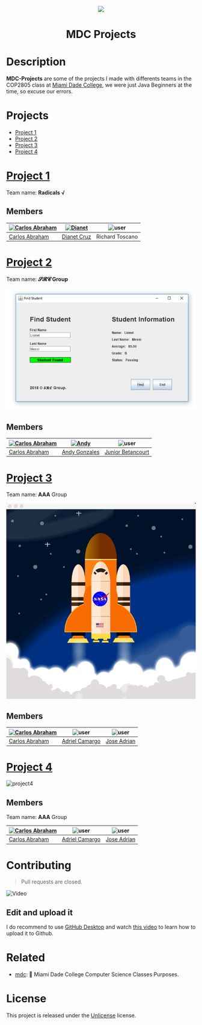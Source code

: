 <p align="center">
  <a href="https://github.com/abranhe/mdc-projects"><img src="https://png.icons8.com/color/96/000000/java-coffee-cup-logo.png"></a>
</p>

<h1 align="center">MDC Projects</h1>

# Description

**MDC-Projects** are some of the projects I made with differents teams in the COP2805 class at [Miami Dade College](http://mdc.edu), we were just Java Beginners at the time, so excuse our errors.


# Projects

- [Project 1](#project1)
- [Project 2](#project2)
- [Project 3](#project3)
- [Project 4](#project4)



# [Project 1](project1)

Team name: **Radicals √**

## Members

| [![Carlos Abraham](https://avatars3.githubusercontent.com/u/21347264?s=50&v=4)](https://github.com/abranhe) | [![Dianet](https://avatars3.githubusercontent.com/u/26179143?s=50&v=4)](https://github.com/diacruz) | ![user](https://png.icons8.com/color/48/000000/administrator-male.png) |
|-------------------------------------------------------------------------------------------------------------|-----------------------------------------------------------------------------------------------------|---------|
| [Carlos Abraham](https://github.com/abranhe) | [Dianet Cruz](https://github.com/diacruz) | Richard Toscano |

# [Project 2](project2)

Team name: **𝓢𝓡𝓒 Group**

![project2](project2/Files/find-student.png)

## Members

| [![Carlos Abraham](https://avatars3.githubusercontent.com/u/21347264?s=50&v=4)](https://github.com/abranhe) | [![Andy](https://avatars0.githubusercontent.com/u/24887628?s=50&v=4)](https://github.com/zelaznogydna91) | ![user](https://png.icons8.com/color/48/000000/administrator-male.png) |
|-------------------------------------------------------------------------------------------------------------|---------------------------------------------------------------------------------------|---------------------------------------------------------------------|
| [Carlos Abraham](https://github.com/abranhe) | [Andy Gonzales](https://github.com/zelaznogydna91) | [Junior Betancourt](https://github.com/jrbetancourt98) |

# [Project 3](project3/project3)

Team name: **AAA** Group

![project3](project3/project3/media/rocket.gif)

## Members

| [![Carlos Abraham](https://avatars3.githubusercontent.com/u/21347264?s=50&v=4)](https://github.com/abranhe) | ![user](https://png.icons8.com/color/48/000000/administrator-male.png) | ![user](https://png.icons8.com/color/48/000000/administrator-male.png) |
|-------------------------------------------------------------------------------------------------------------|-----------------------------------------------------------------------------------------------------|---------|
| [Carlos Abraham](https://github.com/abranhe) | [Adriel Camargo](https://github.com/adriel1221) | [Jose Adrian](https://github.com/JoseAdrianJA) |

# [Project 4](project4)

![project4](project4/media/project4.gif)

## Members

Team name: **AAA** Group

| [![Carlos Abraham](https://avatars3.githubusercontent.com/u/21347264?s=50&v=4)](https://github.com/abranhe) | ![user](https://png.icons8.com/color/48/000000/administrator-male.png) | ![user](https://png.icons8.com/color/48/000000/administrator-male.png) |
|-------------------------------------------------------------------------------------------------------------|-----------------------------------------------------------------------------------------------------|---------|
| [Carlos Abraham](https://github.com/abranhe) | [Adriel Camargo](https://github.com/adriel1221) | [Jose Adrian](https://github.com/JoseAdrianJA) |

# Contributing

> Pull requests are closed.

![Video](https://thumbs.gfycat.com/GaseousMindlessCranefly-size_restricted.gif)


## Edit and upload it

I do recommend to use [GitHub Desktop](https://desktop.github.com) and watch [this video](https://www.youtube.com/watch?v=ci3W1T88mzw) to learn how to upload it to Github.

# Related 

- [mdc](https://github.com/abranhe/mdc): 🍇  Miami  Dade College Computer Science Classes Purposes.

# License

This project is released under the [Unlicense](https://github.com/abranhe/mdc-projects/tree/master/LICENSE) license.
